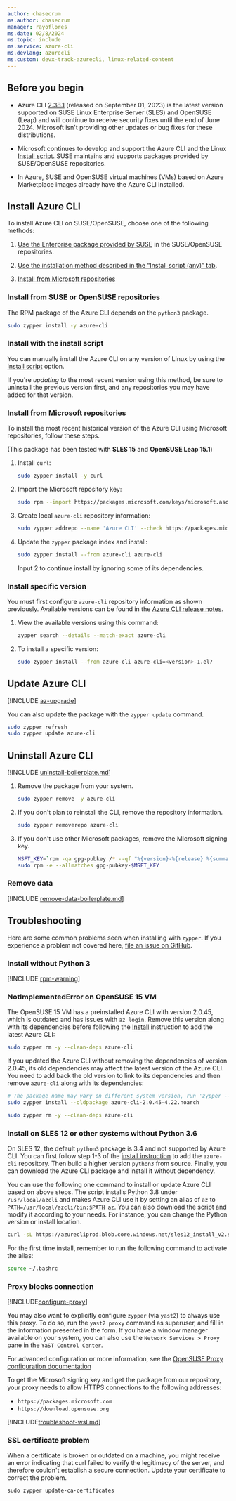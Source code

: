 ```yaml
---
author: chasecrum
ms.author: chasecrum
manager: rayoflores
ms.date: 02/8/2024
ms.topic: include
ms.service: azure-cli
ms.devlang: azurecli
ms.custom: devx-track-azurecli, linux-related-content
---
```


## Before you begin

- Azure CLI [2.38.1](/cli/azure/release-notes-azure-cli#september-01-2023) (released on September 01, 2023)  is the latest version supported on SUSE Linux Enterprise Server (SLES) and OpenSUSE (Leap) and will continue to receive security fixes until the end of June 2024. Microsoft isn't providing other updates or bug fixes for these distributions.

- Microsoft continues to develop and support the Azure CLI and the Linux [Install script](/cli/azure/install-azure-cli-linux?pivots=script). SUSE maintains and supports packages provided by SUSE/OpenSUSE repositories.

- In Azure, SUSE and OpenSUSE virtual machines (VMs) based on Azure Marketplace images already have the Azure CLI installed.

## Install Azure CLI

To install Azure CLI on SUSE/OpenSUSE, choose one of the following methods:

1. [Use the Enterprise package provided by SUSE](#install-from-suse-or-opensuse-repositories) in the SUSE/OpenSUSE repositories.

1. [Use the installation method described in the “Install script (any)” tab](#install-from-microsoft-repositories).

1. [Install from Microsoft repositories](#install-from-microsoft-repositories)

### Install from SUSE or OpenSUSE repositories

The RPM package of the Azure CLI depends on the `python3` package.

   ```bash
   sudo zypper install -y azure-cli
   ```

### Install with the install script

You can manually install the Azure CLI on any version of Linux by using the [Install script](/cli/azure/install-azure-cli-linux?pivots=script) option.

If you're *updating* to the most recent version using this method, be sure to uninstall the previous version first, and any repositories you may have added for that version.

### Install from Microsoft repositories

To install the most recent historical version of the Azure CLI using Microsoft repositories, follow these steps.

(This package has been tested with **SLES 15** and **OpenSUSE Leap 15.1**)

1. Install `curl`:

   ```bash
   sudo zypper install -y curl
   ```

2. Import the Microsoft repository key:

   ```bash
   sudo rpm --import https://packages.microsoft.com/keys/microsoft.asc
   ```

3. Create local `azure-cli` repository information:

   ```bash
   sudo zypper addrepo --name 'Azure CLI' --check https://packages.microsoft.com/yumrepos/azure-cli azure-cli
   ```

4. Update the `zypper` package index and install:

   ```bash
   sudo zypper install --from azure-cli azure-cli
   ```

   Input 2 to continue install by ignoring some of its dependencies.

### Install specific version

You must first configure `azure-cli` repository information as shown previously. Available versions can be found in the [Azure CLI release notes](../release-notes-azure-cli.md).

1. View the available versions using this command:

   ```bash
   zypper search --details --match-exact azure-cli
   ```

2. To install a specific version:

   ```bash
   sudo zypper install --from azure-cli azure-cli=<version>-1.el7
   ```

## Update Azure CLI

[!INCLUDE [az-upgrade](az-upgrade.md)]

You can also update the package with the `zypper update` command.

```bash
sudo zypper refresh
sudo zypper update azure-cli
```

## Uninstall Azure CLI

[!INCLUDE [uninstall-boilerplate.md](uninstall-boilerplate.md)]

1. Remove the package from your system.

    ```bash
    sudo zypper remove -y azure-cli
    ```

2. If you don't plan to reinstall the CLI, remove the repository information.

   ```bash
   sudo zypper removerepo azure-cli
   ```

3. If you don't use other Microsoft packages, remove the Microsoft signing key.

   ```bash
   MSFT_KEY=`rpm -qa gpg-pubkey /* --qf "%{version}-%{release} %{summary}\n" | grep Microsoft | awk '{print $1}'`
   sudo rpm -e --allmatches gpg-pubkey-$MSFT_KEY
   ```

### Remove data

[!INCLUDE [remove-data-boilerplate.md](remove-data-boilerplate.md)]

## Troubleshooting

Here are some common problems seen when installing with `zypper`. If you experience a problem not covered here, [file an issue on GitHub](https://github.com/Azure/azure-cli/issues).

### Install without Python 3

[!INCLUDE [rpm-warning](rpm-warning.md)]

### NotImplementedError on OpenSUSE 15 VM

The OpenSUSE 15 VM has a preinstalled Azure CLI with version 2.0.45, which is outdated and has issues with `az login`. Remove this version along with its dependencies before following the [Install](#install-azure-cli) instruction to add the latest Azure CLI:

```bash
sudo zypper rm -y --clean-deps azure-cli
```

If you updated the Azure CLI without removing the dependencies of version 2.0.45, its old dependencies may affect the latest version of the Azure CLI. You need to add back the old version to link to its dependencies and then remove `azure-cli` along with its dependencies:

```bash
# The package name may vary on different system version, run 'zypper --no-refresh info azure-cli' to check the source package format
sudo zypper install --oldpackage azure-cli-2.0.45-4.22.noarch

sudo zypper rm -y --clean-deps azure-cli
```

### Install on SLES 12 or other systems without Python 3.6

On SLES 12, the default `python3` package is 3.4 and not supported by Azure CLI. You can first follow step 1-3 of the [install instruction](#install-azure-cli) to add the `azure-cli` repository. Then build a higher version `python3` from source. Finally, you can download the Azure CLI package and install it without dependency.

You can use the following one command to install or update Azure CLI based on above steps. The script installs Python 3.8 under `/usr/local/azcli` and makes Azure CLI use it by setting an alias of `az` to `PATH=/usr/local/azcli/bin:$PATH az`. You can also download the script and modify it according to your needs. For instance, you can change the Python version or install location.

```bash
curl -sL https://azurecliprod.blob.core.windows.net/sles12_install_v2.sh | sudo bash
```
For the first time install, remember to run the following command to activate the alias:

```bash
source ~/.bashrc
```

### Proxy blocks connection

[!INCLUDE[configure-proxy](configure-proxy.md)]

You may also want to explicitly configure `zypper` (via `yast2`) to always use this proxy. To do so,
run the `yast2 proxy` command as superuser, and fill in the information presented in the form. If you have a window
manager available on your system, you can also use the `Network Services > Proxy` pane in the `YaST Control Center`.

For advanced configuration or more information, see the
[OpenSUSE Proxy configuration documentation](https://www.suse.com/documentation/slms1/book_slms/data/sec_wy_config_updates_proxy.html)

To get the Microsoft signing key and get the package from our repository, your proxy needs to
allow HTTPS connections to the following addresses:

* `https://packages.microsoft.com`
* `https://download.opensuse.org`

[!INCLUDE[troubleshoot-wsl.md](troubleshoot-wsl.md)]

### SSL certificate problem

When a certificate is broken or outdated on a machine, you might receive an error indicating that curl failed to verify the legitimacy of the server, and therefore couldn't establish a secure connection.  Update your certificate to correct the problem.

```bach
sudo zypper update-ca-certificates
```
